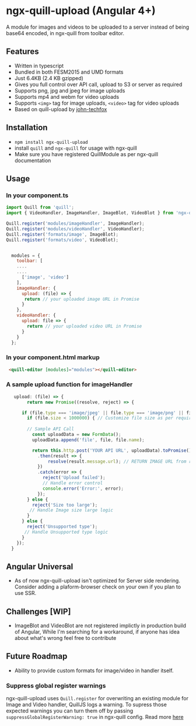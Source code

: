 # ngx-quill-upload (Angular 4+)
A module for images and videos to be uploaded to a server instead of being base64 encoded, in ngx-quill from toolbar editor.

## Features

- Written in typescript
- Bundled in both FESM2015 and UMD formats
- Just 6.4KB (2.4 KB gzipped)
- Gives you full control over API call, upload to S3 or server as required
- Supports png, jpg and jpeg for image uploads
- Supports mp4 and webm for video uploads
- Supports ```<img>``` tag for image uploads, ```<video>``` tag for video uploads
- Based on quill-upload by [john-techfox](https://github.com/john-techfox/quill-upload)

## Installation

- `npm install ngx-quill-upload`
- install `quill` and `ngx-quill` for usage with ngx-quill
- Make sure you have registered QuillModule as per ngx-quill documentation


## Usage

### In your component.ts

```javascript
import Quill from 'quill';
import { VideoHandler, ImageHandler, ImageBlot, VideoBlot } from 'ngx-quill-upload';

Quill.register('modules/imageHandler', ImageHandler);
Quill.register('modules/videoHandler', VideoHandler);
Quill.register('formats/image', ImageBlot);
Quill.register('formats/video', VideoBlot);


  modules = {
    toolbar: [
    ....
    ....
      ['image', 'video']
    ],
    imageHandler: {
      upload: (file) => {
       return // your uploaded image URL in Promise
      }
    },
    videoHandler: {
      upload: file => {
        return // your uploaded video URL in Promise
      }
    }
  };
```

### In your component.html  markup

```html
 <quill-editor [modules]="modules"></quill-editor>
```

### A sample upload function for imageHandler

```javascript
   upload: (file) => {
        return new Promise((resolve, reject) => {

      if (file.type === 'image/jpeg' || file.type === 'image/png' || file.type === 'image/jpg') { // File types supported for image
        if (file.size < 1000000) { // Customize file size as per requirement
        
        // Sample API Call
          const uploadData = new FormData();
          uploadData.append('file', file, file.name);

          return this.http.post('YOUR API URL', uploadData).toPromise()
            .then(result => {
                resolve(result.message.url); // RETURN IMAGE URL from response
            })
            .catch(error => {
              reject('Upload failed'); 
              // Handle error control
              console.error('Error:', error);
            });
        } else {
          reject('Size too large');
         // Handle Image size large logic 
        }
      } else {
        reject('Unsupported type');
       // Handle Unsupported type logic
      }
    });
  }
```

## Angular Universal

- As of now ngx-quill-upload isn't optimized for Server side rendering. Consider adding a plaform-browser check on your own if you plan to use SSR.

## Challenges [WIP]

- ImageBlot and VideoBlot are not registered implictly in production build of Angular, While I'm searching for a workaround, if anyone has idea about what's wrong feel free to contribute

## Future Roadmap

- Ability to provide custom formats for image/video in handler itself.


### Suppress global register warnings

ngx-quill-upload uses `Quill.register` for overwriting an existing module for Image and Video handler, QuillJS logs a warning.
To supress those expected warnings you can turn them off by passing `suppressGlobalRegisterWarning: true` in ngx-quill config.
Read more [here](https://github.com/KillerCodeMonkey/ngx-quill)
